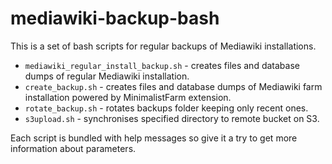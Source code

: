 # mediawiki-backup-bash

This is a set of bash scripts for regular backups of Mediawiki installations.

* `mediawiki_regular_install_backup.sh` - creates files and database dumps of regular Mediawiki installation.
* `create_backup.sh` - creates files and database dumps of Mediawiki farm installation powered by MinimalistFarm extension.
* `rotate_backup.sh` - rotates backups folder keeping only recent ones.
* `s3upload.sh` - synchronises specified directory to remote bucket on S3.

Each script is bundled with help messages so give it a try to get more information about parameters.
